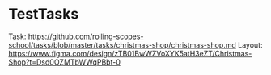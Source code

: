 # TestTasks
Task: https://github.com/rolling-scopes-school/tasks/blob/master/tasks/christmas-shop/christmas-shop.md
Layout: https://www.figma.com/design/zTB01BwWZVoXYK5atH3eZT/Christmas-Shop?t=Dsd0OZMTbWWqPBbt-0
